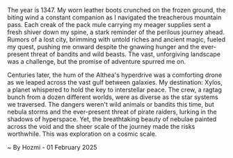 
The year is 1347.  My worn leather boots crunched on the frozen ground, the biting wind a constant companion as I navigated the treacherous mountain pass.  Each creak of the pack mule carrying my meager supplies sent a fresh shiver down my spine, a stark reminder of the perilous journey ahead.  Rumors of a lost city, brimming with untold riches and ancient magic, fueled my quest, pushing me onward despite the gnawing hunger and the ever-present threat of bandits and wild beasts.  The vast, unforgiving landscape was a challenge, but the promise of adventure spurred me on.

Centuries later, the hum of the Althea's hyperdrive was a comforting drone as we leaped across the vast gulf between galaxies.  My destination: Xylos, a planet whispered to hold the key to interstellar peace. The crew, a ragtag bunch from a dozen different worlds, were as diverse as the star systems we traversed.  The dangers weren't wild animals or bandits this time, but nebula storms and the ever-present threat of pirate raiders, lurking in the shadows of hyperspace.  Yet, the breathtaking beauty of nebulae painted across the void and the sheer scale of the journey made the risks worthwhile.  This was exploration on a cosmic scale.

~ By Hozmi - 01 February 2025
